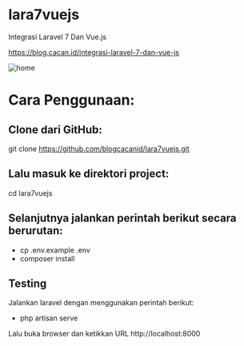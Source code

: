 # lara7vuejs
Integrasi Laravel 7 Dan Vue.js

https://blog.cacan.id/integrasi-laravel-7-dan-vue-js

![home](https://user-images.githubusercontent.com/51890752/79713681-b5b10900-82f8-11ea-8621-44d5c9168158.jpg)

# Cara Penggunaan:

## Clone dari GitHub:
git clone https://github.com/blogcacanid/lara7vuejs.git

## Lalu masuk ke direktori project:
cd lara7vuejs

## Selanjutnya jalankan perintah berikut secara berurutan:
- cp .env.example .env
- composer install

## Testing
Jalankan laravel dengan menggunakan perintah berikut:
- php artisan serve

Lalu buka browser dan ketikkan URL http://localhost:8000
